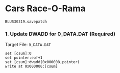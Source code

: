 # Cars Race-O-Rama 

`BLUS30319.savepatch`

### 1. Update DWADD for 0_DATA.DAT (Required)

Target File: `0_DATA.DAT`

```
set [csum]:0
set pointer:eof+1
set [csum]:dwadd(0x000008,pointer)
write at 0x000000:[csum]
```

